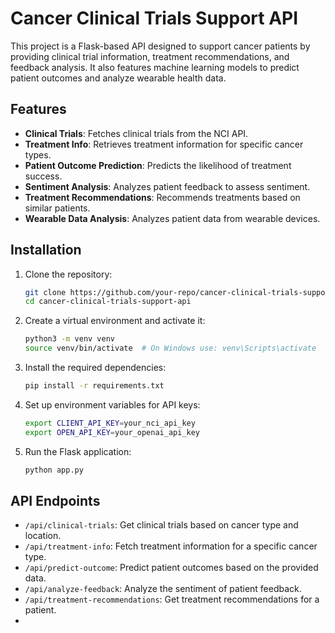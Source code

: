 # Cancer Clinical Trials Support API

This project is a Flask-based API designed to support cancer patients by providing clinical trial information, treatment recommendations, and feedback analysis. It also features machine learning models to predict patient outcomes and analyze wearable health data.

## Features

- **Clinical Trials**: Fetches clinical trials from the NCI API.
- **Treatment Info**: Retrieves treatment information for specific cancer types.
- **Patient Outcome Prediction**: Predicts the likelihood of treatment success.
- **Sentiment Analysis**: Analyzes patient feedback to assess sentiment.
- **Treatment Recommendations**: Recommends treatments based on similar patients.
- **Wearable Data Analysis**: Analyzes patient data from wearable devices.

## Installation

1. Clone the repository:

   ```bash
   git clone https://github.com/your-repo/cancer-clinical-trials-support-api.git
   cd cancer-clinical-trials-support-api
   ```

2. Create a virtual environment and activate it:

   ```bash
   python3 -m venv venv
   source venv/bin/activate  # On Windows use: venv\Scripts\activate
   ```

3. Install the required dependencies:

   ```bash
   pip install -r requirements.txt
   ```

4. Set up environment variables for API keys:

   ```bash
   export CLIENT_API_KEY=your_nci_api_key
   export OPEN_API_KEY=your_openai_api_key
   ```

5. Run the Flask application:

   ```bash
   python app.py
   ```

## API Endpoints

- `/api/clinical-trials`: Get clinical trials based on cancer type and location.
- `/api/treatment-info`: Fetch treatment information for a specific cancer type.
- `/api/predict-outcome`: Predict patient outcomes based on the provided data.
- `/api/analyze-feedback`: Analyze the sentiment of patient feedback.
- `/api/treatment-recommendations`: Get treatment recommendations for a patient.
-
